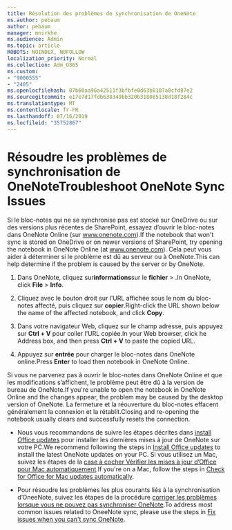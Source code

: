 ```yaml
---
title: Résolution des problèmes de synchronisation de OneNote
ms.author: pebaum
author: pebaum
manager: mnirkhe
ms.audience: Admin
ms.topic: article
ROBOTS: NOINDEX, NOFOLLOW
localization_priority: Normal
ms.collection: Adm_O365
ms.custom:
- "9000555"
- "2405"
ms.openlocfilehash: 07b60aa96a42511f3bfbfe0d63b8107a0cfd87e2
ms.sourcegitcommit: e17e7d17fdb638349bb320b318085138d18f284c
ms.translationtype: MT
ms.contentlocale: fr-FR
ms.lasthandoff: 07/16/2019
ms.locfileid: "35752867"
---
```

# <a name="troubleshoot-onenote-sync-issues"></a><span data-ttu-id="b1770-102">Résoudre les problèmes de synchronisation de OneNote</span><span class="sxs-lookup"><span data-stu-id="b1770-102">Troubleshoot OneNote Sync Issues</span></span>

<span data-ttu-id="b1770-103">Si le bloc-notes qui ne se synchronise pas est stocké sur OneDrive ou sur des versions plus récentes de SharePoint, essayez d’ouvrir le bloc-notes dans OneNote Online (sur www.onenote.com).</span><span class="sxs-lookup"><span data-stu-id="b1770-103">If the notebook that won't sync is stored on OneDrive or on newer versions of SharePoint, try opening the notebook in OneNote Online (at www.onenote.com).</span></span> <span data-ttu-id="b1770-104">Cela peut vous aider à déterminer si le problème est dû au serveur ou à OneNote.</span><span class="sxs-lookup"><span data-stu-id="b1770-104">This can help determine if the problem is caused by the server or by OneNote.</span></span>

1. <span data-ttu-id="b1770-105">Dans OneNote, cliquez sur**informations**sur le **fichier** > .</span><span class="sxs-lookup"><span data-stu-id="b1770-105">In OneNote, click **File** > **Info**.</span></span>

2. <span data-ttu-id="b1770-106">Cliquez avec le bouton droit sur l’URL affichée sous le nom du bloc-notes affecté, puis cliquez sur **copier**.</span><span class="sxs-lookup"><span data-stu-id="b1770-106">Right-click the URL shown below the name of the affected notebook, and click **Copy**.</span></span>

3. <span data-ttu-id="b1770-107">Dans votre navigateur Web, cliquez sur le champ adresse, puis appuyez sur **Ctrl + V** pour coller l’URL copiée.</span><span class="sxs-lookup"><span data-stu-id="b1770-107">In your Web browser, click he Address box, and then press **Ctrl + V** to paste the copied URL.</span></span>

4. <span data-ttu-id="b1770-108">Appuyez sur **entrée** pour charger le bloc-notes dans OneNote online.</span><span class="sxs-lookup"><span data-stu-id="b1770-108">Press **Enter** to load then notebook in OneNote Online.</span></span>

<span data-ttu-id="b1770-109">Si vous ne parvenez pas à ouvrir le bloc-notes dans OneNote Online et que les modifications s’affichent, le problème peut être dû à la version de bureau de OneNote.</span><span class="sxs-lookup"><span data-stu-id="b1770-109">If you're unable to open the notebook in OneNote Online and the changes appear, the problem may be caused by the desktop version of OneNote.</span></span> <span data-ttu-id="b1770-110">La fermeture et la réouverture du bloc-notes effacent généralement la connexion et la rétablit.</span><span class="sxs-lookup"><span data-stu-id="b1770-110">Closing and re-opening the notebook usually clears and successfully resets the connection.</span></span>

* <span data-ttu-id="b1770-111">Nous vous recommandons de suivre les étapes décrites dans [install Office updates](https://support.office.com/article/Install-Office-updates-2ab296f3-7f03-43a2-8e50-46de917611c5) pour installer les dernières mises à jour de OneNote sur votre PC.</span><span class="sxs-lookup"><span data-stu-id="b1770-111">We recommend following the steps in [Install Office updates](https://support.office.com/article/Install-Office-updates-2ab296f3-7f03-43a2-8e50-46de917611c5) to install the latest OneNote updates on your PC.</span></span> <span data-ttu-id="b1770-112">Si vous utilisez un Mac, suivez les étapes de la [case à cocher Vérifier les mises à jour d’Office pour Mac automatiquement](https://support.office.com/article/update-office-for-mac-automatically-bfd1e497-c24d-4754-92ab-910a4074d7c1).</span><span class="sxs-lookup"><span data-stu-id="b1770-112">If you're on a Mac, follow the steps in [Check for Office for Mac updates automatically](https://support.office.com/article/update-office-for-mac-automatically-bfd1e497-c24d-4754-92ab-910a4074d7c1).</span></span>

* <span data-ttu-id="b1770-113">Pour résoudre les problèmes les plus courants liés à la synchronisation d’OneeNote, suivez les étapes de la procédure [corriger les problèmes lorsque vous ne pouvez pas synchroniser OneNote](https://support.office.com/article/Fix-issues-when-you-can-t-sync-OneNote-299495ef-66d1-448f-90c1-b785a6968d45).</span><span class="sxs-lookup"><span data-stu-id="b1770-113">To address most common issues related to OneeNote sync, please use the steps in [Fix issues when you can't sync OneNote](https://support.office.com/article/Fix-issues-when-you-can-t-sync-OneNote-299495ef-66d1-448f-90c1-b785a6968d45).</span></span>
